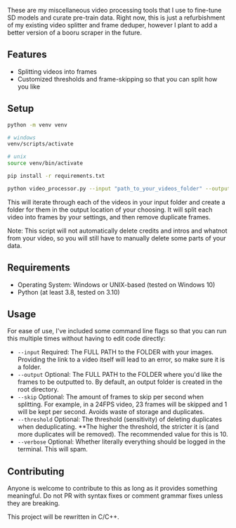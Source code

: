 These are my miscellaneous video processing tools that I use to fine-tune SD models and curate pre-train data. Right now, this is just a refurbishment of my existing video splitter and frame deduper, however I plant to add a better version of a booru scraper in the future.

## Features

- Splitting videos into frames
- Customized thresholds and frame-skipping so that you can split how you like

## Setup
```sh
python -m venv venv

# windows
venv/scripts/activate

# unix 
source venv/bin/activate

pip install -r requirements.txt

python video_processor.py --input "path_to_your_videos_folder" --output output --skip 23 --verbose
```

This will iterate through each of the videos in your input folder and create a folder for them in the output location of your choosing. It will split each video into frames by your settings, and then remove duplicate frames.

Note: This script will not automatically delete credits and intros and whatnot from your video, so you will still have to manually delete some parts of your data.

## Requirements
- Operating System: Windows or UNIX-based (tested on Windows 10)
- Python (at least 3.8, tested on 3.10)

## Usage
For ease of use, I've included some command line flags so that you can run this multiple times without having to edit code directly:
- ``--input`` Required: The FULL PATH to the FOLDER with your images. Providing the link to a video itself will lead to an error, so make sure it is a folder.
- ``--output`` Optional: The FULL PATH to the FOLDER where you'd like the frames to be outputted to. By default, an output folder is created in the root directory.
- ``--skip`` Optional: The amount of frames to skip per second when splitting. For example, in a 24FPS video, 23 frames will be skipped and 1 will be kept per second. Avoids waste of storage and duplicates.
- ``--threshold`` Optional: The threshold (sensitivity) of deleting duplicates when deduplicating. **The higher the threshold, the stricter it is (and more duplicates will be removed). The recommended value for this is 10.
- ``--verbose`` Optional: Whether literally everything should be logged in the terminal. This will spam.

## Contributing
Anyone is welcome to contribute to this as long as it provides something meaningful. Do not PR with syntax fixes or comment grammar fixes unless they are breaking.

This project will be rewritten in C/C++.